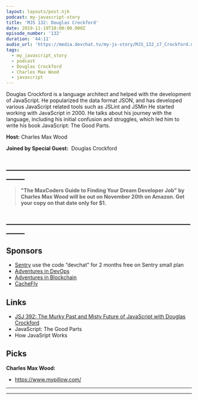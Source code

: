 ```yaml
---
layout: layouts/post.njk
podcast: my-javascript-story
title: 'MJS 132: Douglas Crockford'
date: 2019-11-19T10:00:00.000Z
episode_number: '132'
duration: '44:11'
audio_url: 'https://media.devchat.tv/my-js-story/MJS_132_z7_Crockford.mp3'
tags:
  - my_javascript_story
  - podcast
  - Douglas Crockford
  - Charles Max Wood
  - javascript
---
```

Douglas Crockford is a language architect and helped with the development of JavaScript. He popularized the data format JSON, and has developed various JavaScript related tools such as JSLint and JSMin He started working with JavaScript in 2000. He talks about his journey with the language, including his initial confusion and struggles, which led him to write his book JavaScript: The Good Parts.

**Host:** Charles Max Wood

**Joined by Special Guest:**  Douglas Crockford


## **\_\_\_\_\_\_\_\_\_\_\_\_\_\_\_\_\_\_\_\_\_\_\_\_\_\_\_\_\_\_\_\_\_\_\_\_\_\_\_\_\_\_\_\_\_\_\_\_\_\_\_\_\_\__**

> **"The MaxCoders Guide to Finding Your Dream Developer Job" by Charles Max Wood will be out on November 20th on Amazon.  Get your copy on that date only for $1.**

## **\_\_\_\_\_\_\_\_\_\_\_\_\_\_\_\_\_\_\_\_\_\_\_\_\_\_\_\_\_\_\_\_\_\_\_\_\_\_\_\_\_\_\_\_\_\_\_\_\_\_\_\_\_\__**





## Sponsors

* [Sentry](https://sentry.io/) use the code “devchat” for 2 months free on Sentry small plan
* [Adventures in DevOps](https://devchat.tv/adventures-in-devops/)
* [Adventures in Blockchain](https://devchat.tv/adventures-in-blockchain/)
* [CacheFly](https://www.cachefly.com/)

## Links

* [JSJ 392: The Murky Past and Misty Future of JavaScript with Douglas Crockford](https://devchat.tv/js-jabber/jsj-392-the-murky-past-and-misty-future-of-javascript-with-douglas-crockford/)
* JavaScript: The Good Parts
* How JavaSript Works

## Picks

**Charles Max Wood:**

* <https://www.mypillow.com/>

****

****

